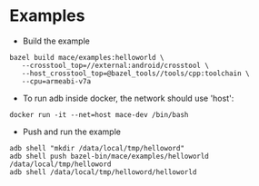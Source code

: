 Examples
=======

* Build the example
```
bazel build mace/examples:helloworld \
   --crosstool_top=//external:android/crosstool \
   --host_crosstool_top=@bazel_tools//tools/cpp:toolchain \
   --cpu=armeabi-v7a
```

* To run adb inside docker, the network should use 'host':
```
docker run -it --net=host mace-dev /bin/bash
```

* Push and run the example
```
adb shell "mkdir /data/local/tmp/helloword"
adb shell push bazel-bin/mace/examples/helloworld /data/local/tmp/helloword
adb shell /data/local/tmp/helloword/helloworld
```
